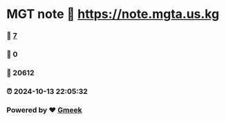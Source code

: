 # MGT note :link: https://note.mgta.us.kg 
### :page_facing_up: [7](https://note.mgta.us.kg/tag.html) 
### :speech_balloon: 0 
### :hibiscus: 20612 
### :alarm_clock: 2024-10-13 22:05:32 
### Powered by :heart: [Gmeek](https://github.com/Meekdai/Gmeek)
